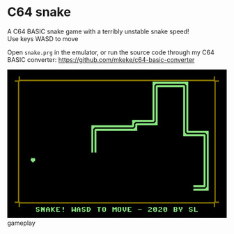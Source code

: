 # C64 snake

A C64 BASIC snake game with a terribly unstable snake speed!  
Use keys WASD to move  

Open `snake.prg` in the emulator, or run the source code through my C64 BASIC converter: https://github.com/mkeke/c64-basic-converter

![screenshot](snake.png)  
gameplay  

